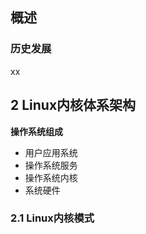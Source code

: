 ## 概述

### 历史发展

xx

## 2 Linux内核体系架构
**操作系统组成**
+ 用户应用系统
+ 操作系统服务
+ 操作系统内核
+ 系统硬件

### 2.1 Linux内核模式



